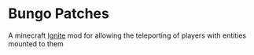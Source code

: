 Bungo Patches
===================

A minecraft [Ignite](https://github.com/vectrix-space/ignite) mod for allowing the teleporting of players with entities mounted to them
